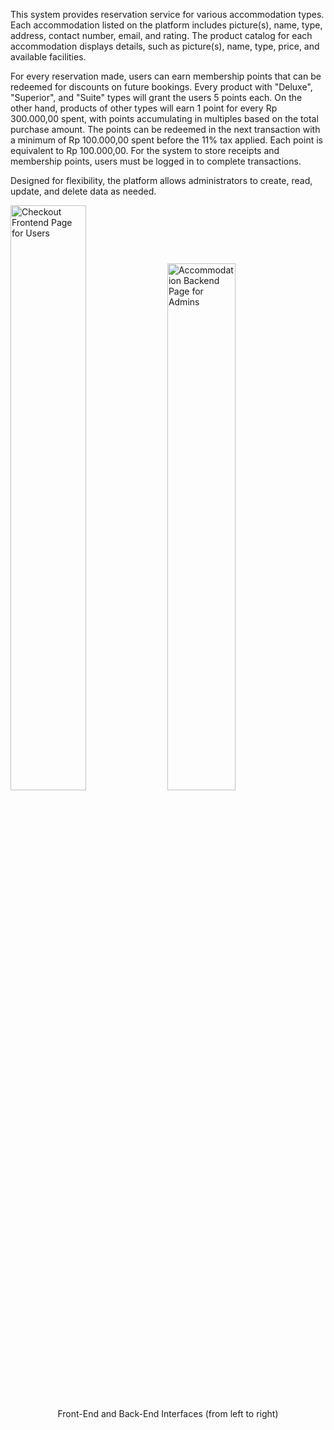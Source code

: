 This system provides reservation service for various accommodation types. Each accommodation listed on the platform includes picture(s), name, type, address, contact number, email, and rating. The product catalog for each accommodation displays details, such as picture(s), name, type, price, and available facilities.

For every reservation made, users can earn membership points that can be redeemed for discounts on future bookings. Every product with "Deluxe", "Superior", and "Suite" types will grant the users 5 points each. On the other hand, products of other types will earn 1 point for every Rp 300.000,00 spent, with points accumulating in multiples based on the total purchase amount. The points can be redeemed in the next transaction with a minimum of Rp 100.000,00 spent before the 11% tax applied. Each point is equivalent to Rp 100.000,00. For the system to store receipts and membership points, users must be logged in to complete transactions.

Designed for flexibility, the platform allows administrators to create, read, update, and delete data as needed.

<section>
    <a href="https://github.com/user-attachments/assets/367686f3-708f-4067-8e73-a8bbb36a9aaa"><img src="https://github.com/user-attachments/assets/367686f3-708f-4067-8e73-a8bbb36a9aaa" width=49% height=49% alt="Checkout Frontend Page for Users"></a> <a href="https://github.com/user-attachments/assets/5701212c-0715-4fab-a7d4-9e10af032c59"><img src="https://github.com/user-attachments/assets/5701212c-0715-4fab-a7d4-9e10af032c59" width=46.5% height=46.5% alt="Accommodation Backend Page for Admins"></a>
    <p align="center">Front-End and Back-End Interfaces (from left to right)</p>
</section>
